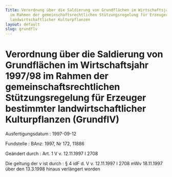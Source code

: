```yaml
---
Title: Verordnung über die Saldierung von Grundflächen im Wirtschaftsjahr 1997/98
  im Rahmen der gemeinschaftsrechtlichen Stützungsregelung für Erzeuger bestimmter
  landwirtschaftlicher Kulturpflanzen
layout: default
slug: grundflv
---
```


# Verordnung über die Saldierung von Grundflächen im Wirtschaftsjahr 1997/98 im Rahmen der gemeinschaftsrechtlichen Stützungsregelung für Erzeuger bestimmter landwirtschaftlicher Kulturpflanzen (GrundflV)

Ausfertigungsdatum
:   1997-09-12

Fundstelle
:   BAnz: 1997, Nr 172, 11886

Geändert durch
:   Art. 1 V v. 12.11.1997 I 2708

Die geltung der v ist durch
:   § 4 idF d. V v. 12.11.1997 I 2708 mWv 18.11.1997 über den 13.3.1998 hinaus verlängert worden


